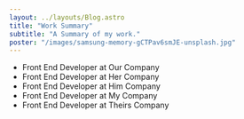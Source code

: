 ```yaml
---
layout: ../layouts/Blog.astro
title: "Work Summary"
subtitle: "A Summary of my work."
poster: "/images/samsung-memory-gCTPav6smJE-unsplash.jpg"
---
```


- Front End Developer at Our Company
- Front End Developer at Her Company
- Front End Developer at Him Company
- Front End Developer at My Company
- Front End Developer at Theirs Company
